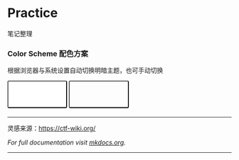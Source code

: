 # Practice
笔记整理


### Color Scheme 配色方案

根据浏览器与系统设置自动切换明暗主题，也可手动切换
<div class="tx-switch">
  <button data-md-color-scheme="default"><code>Default</code></button>
  <button data-md-color-scheme="slate"><code>Slate</code></button>
</div>


---
灵感来源：https://ctf-wiki.org/

*For full documentation visit [mkdocs.org](https://www.mkdocs.org).*


---
<script>
  var buttons = document.querySelectorAll("button[data-md-color-scheme]")
  Array.prototype.forEach.call(buttons, function(button) {
    button.addEventListener("click", function() {
      document.body.dataset.mdColorScheme = this.dataset.mdColorScheme;
      localStorage.setItem("data-md-color-scheme",this.dataset.mdColorScheme);
    })
  })
</script>
<style>
  button[data-md-color-scheme]{
    width: 8.4rem;
    margin-bottom: .4rem;
    padding: 2.4rem .4rem .4rem;
    transition: background-color .25s,opacity .25s;
    border-radius: .2rem;
    color: #fff;
    font-size: .8rem;
    text-align: left;
    cursor: pointer;
  }
  button[data-md-color-scheme='default']{
    background-color: hsla(0, 0%, 100%, 1);
  }
  button[data-md-color-scheme='slate']{
    background-color: var(--md-default-bg-color);
  }
</style>

